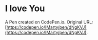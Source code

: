 # I love You

A Pen created on CodePen.io. Original URL: [https://codepen.io/IMarty/pen/dNgKVJ](https://codepen.io/IMarty/pen/dNgKVJ).

